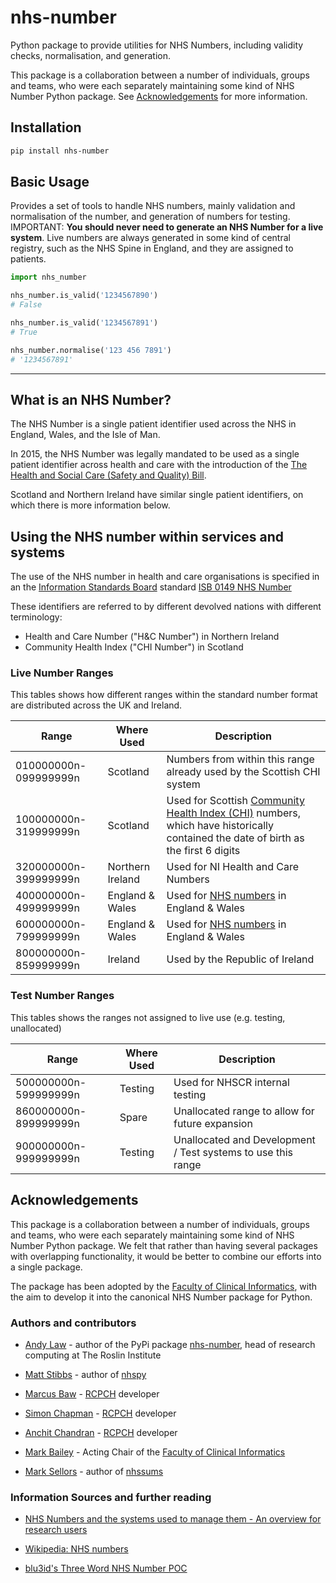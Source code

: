 # nhs-number

Python package to provide utilities for NHS Numbers, including validity checks, normalisation, and generation.

This package is a collaboration between a number of individuals, groups and teams, who were each separately maintaining some kind of NHS Number Python package. See [Acknowledgements](#acknowledgements) for more information.



## Installation

```bash
pip install nhs-number
```

## Basic Usage

Provides a set of tools to handle NHS numbers, mainly validation and normalisation of the number, and generation of numbers for testing. IMPORTANT: **You should never need to generate an NHS Number for a live system**. Live numbers are always generated in some kind of central registry, such as the NHS Spine in England, and they are assigned to patients.

```python
import nhs_number

nhs_number.is_valid('1234567890')
# False

nhs_number.is_valid('1234567891')
# True

nhs_number.normalise('123 456 7891')
# '1234567891'
```

---

## What is an NHS Number?

The NHS Number is a single patient identifier used across the NHS in England, Wales, and the Isle of Man.

In 2015, the NHS Number was legally mandated to be used as a single patient identifier across health and care with the introduction of the [The Health and Social Care (Safety and Quality) Bill](https://www.digitalhealth.net/2015/10/nhs-number-use-becomes-law/).

Scotland and Northern Ireland have similar single patient identifiers, on which there is more information below.

## Using the NHS number within services and systems

The use of the NHS number in health and care organisations is specified in an the [Information Standards Board](https://digital.nhs.uk/data-and-information/information-standards) standard [ISB 0149 NHS Number](https://digital.nhs.uk/data-and-information/information-standards/information-standards-and-data-collections-including-extractions/publications-and-notifications/standards-and-collections/isb-0149-nhs-number)

These identifiers are referred to by different devolved nations with different terminology:

* Health and Care Number ("H&C Number") in Northern Ireland
* Community Health Index ("CHI Number") in Scotland


### Live Number Ranges

This tables shows how different ranges within the standard number format are distributed across the UK and Ireland.

| Range                 | Where Used       | Description                                                                                                                                                                                            |
| --------------------- | ---------------- | ------------------------------------------------------------------------------------------------------------------------------------------------------------------------------------------------------ |
| 010000000n-099999999n | Scotland         | Numbers from within this range already used by the Scottish CHI system                                                                                                                                 |
| 100000000n-319999999n | Scotland         | Used for Scottish [Community Health Index (CHI)](<https://en.wikipedia.org/wiki/Community_Health_Index_(Scotland)>) numbers, which have historically contained the date of birth as the first 6 digits |
| 320000000n-399999999n | Northern Ireland | Used for NI Health and Care Numbers                                                                                                                                                                    |
| 400000000n-499999999n | England & Wales  | Used for [NHS numbers](https://en.wikipedia.org/wiki/NHS_number) in England & Wales                                                                                                                    |
| 600000000n-799999999n | England & Wales  | Used for [NHS numbers](https://en.wikipedia.org/wiki/NHS_number) in England & Wales                                                                                                                    |
| 800000000n-859999999n | Ireland          | Used by the Republic of Ireland                                                                                                                                                                        |

### Test Number Ranges

This tables shows the ranges not assigned to live use (e.g. testing, unallocated)

| Range                 | Where Used | Description                                                  |
| --------------------- | ---------- | ------------------------------------------------------------ |
| 500000000n-599999999n | Testing    | Used for NHSCR internal testing                              |
| 860000000n-899999999n | Spare      | Unallocated range to allow for future expansion              |
| 900000000n-999999999n | Testing    | Unallocated and Development / Test systems to use this range |


## Acknowledgements

This package is a collaboration between a number of individuals, groups and teams, who were each separately maintaining some kind of NHS Number Python package. We felt that rather than having several packages with overlapping functionality, it would be better to combine our efforts into a single package.

The package has been adopted by the [Faculty of Clinical Informatics](https://www.facultyofclinicalinformatics.org.uk/), with the aim to develop it into the canonical NHS Number package for Python.

### Authors and contributors

* [Andy Law](https://github.com/andylaw) - author of the PyPi package [nhs-number](https://pypi.org/project/nhs-number/), head of research computing at The Roslin Institute

* [Matt Stibbs](https://github.com/mattstibbs) - author of [nhspy](https://pypi.org/project/nhspy/)

* [Marcus Baw](https://github.com/pacharanero) - [RCPCH](https://github.com/rcpch) developer

* [Simon Chapman](https://github.com/eatyourpeas) - [RCPCH](https://github.com/rcpch) developer

* [Anchit Chandran](https://github.com/anchit-chandran) - [RCPCH](https://github.com/rcpch) developer

* [Mark Bailey](https://github.com/Cotswoldsmaker) - Acting Chair of the [Faculty of Clinical Informatics](https://www.facultyofclinicalinformatics.org.uk/)

* [Mark Sellors](https://github.com/sellorm) - author of [nhssums](https://pypi.org/project/nhssums/)


### Information Sources and further reading

* [NHS Numbers and the systems used to manage them - An overview for research users](https://www.closer.ac.uk/wp-content/uploads/CLOSER-NHS-ID-Resource-Report-Apr2018.pdf)

* [Wikipedia: NHS numbers](https://en.wikipedia.org/wiki/NHS_number)

* [blu3id's Three Word NHS Number POC](https://blu3id.uk/posts/three-word-nhs-number)
